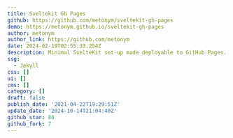 ```yaml
---
title: Sveltekit Gh Pages
github: https://github.com/metonym/sveltekit-gh-pages
demo: https://metonym.github.io/sveltekit-gh-pages
author: metonym
author_link: https://github.com/metonym
date: 2024-02-19T02:55:33.254Z
description: Minimal SvelteKit set-up made deployable to GitHub Pages.
ssg:
  - Jekyll
css: []
ui: []
cms: []
category: []
draft: false
publish_date: '2021-04-22T19:29:51Z'
update_date: '2024-10-14T21:04:40Z'
github_star: 86
github_fork: 7
---
```

